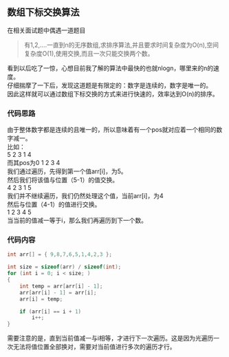 ## 数组下标交换算法
在相关面试题中偶遇一道题目   
> 有1,2,....一直到n的无序数组,求排序算法,并且要求时间复杂度为O(n),空间复杂度O(1),使用交换,而且一次只能交换两个数。   
   
看到以后吃了一惊，心想目前我了解的算法中最快的也就nlogn，哪里来的n的速度。  
仔细揣摩了一下后，发现这道题是有限定的：数字是连续的，数字是唯一的。    
因此这样就可以通过数组下标交换的方式来进行快速的，效率达到O(n)的排序。   
### 代码思路
由于整体数字都是连续的且唯一的，所以意味着有一个pos就对应着一个相同的数字减一。   
比如：   
5 2 3 1 4   
而其pos为0 1 2 3 4   
我们通过遍历，先得到第一个值arr[i]，为5。   
然后我们将该值与位置（5-1）的值交换。   
4 2 3 1 5   
我们并不继续遍历，我们仍然处理这个值，当前arr[i]，为4   
然后与位置（4-1）的值进行交换。    
1 2 3 4 5    
当当前的值减一等于i，那么我们再遍历到下一个数。   
### 代码内容
```c
int arr[] = { 9,8,7,6,5,1,4,2,3 };   

int size = sizeof(arr) / sizeof(int);   
for (int i = 0; i < size; )  
{   
	int temp = arr[arr[i] - 1];  
	arr[arr[i] - 1] = arr[i];  
	arr[i] = temp;   

	if (arr[i] == i + 1)   
		i++;  
}  
```   
需要注意的是，直到当前值减一与i相等，才进行下一次遍历。这是因为光遍历一次无法将值位置全部换对，需要对当前值进行多次的遍历才行。    